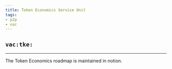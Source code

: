 ```yaml
---
title: Token Economics Service Unit
tags:
- p2p
- vac
---
```


## `vac:tke:`
---

The Token Economics roadmap is maintained in notion.


